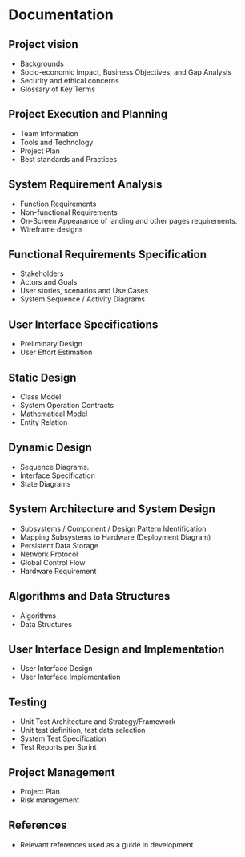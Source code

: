 # Documentation
## Project vision
* Backgrounds
* Socio-economic Impact, Business Objectives, and Gap Analysis
* Security and ethical concerns
* Glossary of Key Terms
## Project Execution and Planning
* Team Information
* Tools and Technology
* Project Plan
* Best standards and Practices
## System Requirement Analysis
* Function Requirements
* Non-functional Requirements
* On-Screen Appearance of landing and other pages requirements.
* Wireframe designs
## Functional Requirements Specification
* Stakeholders
* Actors and Goals
* User stories, scenarios and Use Cases
* System Sequence / Activity Diagrams
## User Interface Specifications
* Preliminary Design
* User Effort Estimation
## Static Design
* Class Model
* System Operation Contracts
* Mathematical Model
* Entity Relation
## Dynamic Design
* Sequence Diagrams.
* Interface Specification
* State Diagrams
## System Architecture and System Design
* Subsystems / Component / Design Pattern Identification
* Mapping Subsystems to Hardware (Deployment Diagram)
* Persistent Data Storage
* Network Protocol
* Global Control Flow
* Hardware Requirement
## Algorithms and Data Structures
* Algorithms
* Data Structures
## User Interface Design and Implementation
* User Interface Design
* User Interface Implementation
## Testing
* Unit Test Architecture and Strategy/Framework
* Unit test definition, test data selection
* System Test Specification
* Test Reports per Sprint
## Project Management
* Project Plan
* Risk management
## References
* Relevant references used as a guide in development

